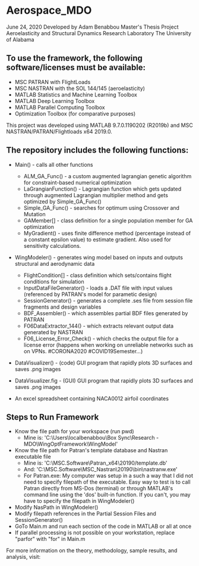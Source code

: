 # Aerospace_MDO
June 24, 2020
Developed by Adam Benabbou
Master's Thesis Project
Aeroelasticity and Structural Dynamics Research Laboratory
The University of Alabama

## To use the framework, the following software/licenses must be available:
- MSC PATRAN with FlightLoads
- MSC NASTRAN with the SOL 144/145 (aeroelasticity)
- MATLAB Statistics and Machine Learning Toolbox
- MATLAB Deep Learning Toolbox
- MATLAB Parallel Computing Toolbox
- Optimization Toolbox (for comparative purposes)

This project was developed using MATLAB 9.7.0.1190202 (R2019b) and MSC NASTRAN/PATRAN/Flightloads x64 2019.0. 

## The repository includes the following functions:
- Main() - calls all other functions
  - ALM_GA_Func() - a custom augmented lagrangian genetic algorithm for constraint-based numerical optimization
  - LaGrangianFunction() - Lagrangian function which gets updated through augmented Lagrangian multiplier method and gets optimized by Simple_GA_Func()
  - Simple_GA_Func() - searches for optimum using Crossover and Mutation 
  - GAMember[] - class definition for a single population member for GA optimization
  - MyGradient() - uses finite difference method (percentage instead of a constant epsilon value) to estimate gradient. Also used for sensitivity calculations.
- WingModeler() - generates wing model based on inputs and outputs structural and aerodynamic data
  - FlightCondition[] - class definition which sets/contains flight conditions for simulation
  - InputDataFileGenerator() - loads a .DAT file with input values (referenced by PATRAN's model for parametic design)
  - SessionGenerator() - generates a complete .ses file from session file fragments and design variables
  - BDF_Assembler() - which assembles partial BDF files generated by PATRAN
  - F06DataExtractor_144() - which extracts relevant output data generated by NASTRAN
  - F06_License_Error_Check() - which checks the output file for a license error (happens when working on unreliable networks such as on VPNs. #CORONA2020 #COVID19Semester...)

- DataVisualizer()   - (code) GUI program that rapidly plots 3D surfaces and saves .png images
- DataVisualizer.fig - (GUI) GUI program that rapidly plots 3D surfaces and saves .png images
- An excel spreadsheet containing NACA0012 airfoil coordinates

## Steps to Run Framework
- Know the file path for your workspace (run pwd) 
  - Mine is: 'C:\Users\localbenabbou\Box Sync\Research - MDO\WingOptFramework\WingModel'
- Know the file path for Patran's template database and Nastran executable file
  - Mine is: 'C:\\MSC.Software\\Patran_x64\\20190/template.db'
  - And: 'C:\MSC.Software\MSC_Nastran\20190\bin\nastranw.exe'
  - For Patran.exe: My computer was setup in a such a way that I did not need to specify filepath of the executable. Easy way to test is to call Patran directly from MS-Dos (terminal) or through MATLAB's command line using the 'dos' built-in function. If you can't, you may have to specify the filepath in WingModeler()
- Modify NasPath in WingModeler()
- Modify filepath references in the Partial Session Files and SessionGenerator()
- GoTo Main.m and run each section of the code in MATLAB or all at once
- If parallel processing is not possible on your workstation, replace "parfor" with "for" in Main.m

For more information on the theory, methodology, sample results, and analysis, visit: <link for thesis document > 
